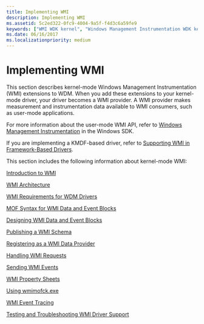 ```yaml
---
title: Implementing WMI
description: Implementing WMI
ms.assetid: 5c2ed322-0fc9-4004-9a5f-f4d3c6a59fe9
keywords: ["WMI WDK kernel", "Windows Management Instrumentation WDK kernel", "extensions WDK WMI", "measurement data WDK WMI", "instrumentation data WDK WMI", "user-mode WMI WDK", "WMI WDK user-mode", "Windows Management Instrumentation WDK user-mode", "kernel-mode drivers WDK , WMI"]
ms.date: 06/16/2017
ms.localizationpriority: medium
---
```


# Implementing WMI





This section describes kernel-mode Windows Management Instrumentation (WMI) extensions to WDM. When you add these extensions to your kernel-mode driver, your driver becomes a WMI provider. A WMI provider makes measurement and instrumentation data available to WMI consumers, such as user-mode applications.

For more information about the user-mode WMI API, refer to [Windows Management Instrumentation](/windows/desktop/WmiSdk/wmi-start-page) in the Windows SDK.

If you are implementing a KMDF-based driver, refer to [Supporting WMI in Framework-Based Drivers](../wdf/introduction-to-wmi-for-kmdf-drivers.md).

This section includes the following information about kernel-mode WMI:

[Introduction to WMI](introduction-to-wmi.md)

[WMI Architecture](wmi-architecture.md)

[WMI Requirements for WDM Drivers](wmi-requirements-for-wdm-drivers.md)

[MOF Syntax for WMI Data and Event Blocks](mof-syntax-for-wmi-data-and-event-blocks.md)

[Designing WMI Data and Event Blocks](designing-wmi-data-and-event-blocks.md)

[Publishing a WMI Schema](publishing-a-wmi-schema.md)

[Registering as a WMI Data Provider](registering-as-a-wmi-data-provider.md)

[Handling WMI Requests](handling-wmi-requests.md)

[Sending WMI Events](sending-wmi-events.md)

[WMI Property Sheets](wmi-property-sheets.md)

[Using wmimofck.exe](using-wmimofck-exe.md)

[WMI Event Tracing](wmi-event-tracing.md)

[Testing and Troubleshooting WMI Driver Support](general-techniques-for-testing-wmi-driver-support.md)


